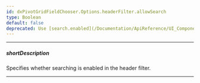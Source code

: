 ```yaml
---
id: dxPivotGridFieldChooser.Options.headerFilter.allowSearch
type: Boolean
default: false
deprecated: Use [search.enabled](/Documentation/ApiReference/UI_Components/dxPivotGridFieldChooser/Configuration/headerFilter/search/#enabled) instead.
---
```

---
##### shortDescription
Specifies whether searching is enabled in the header filter.

---
